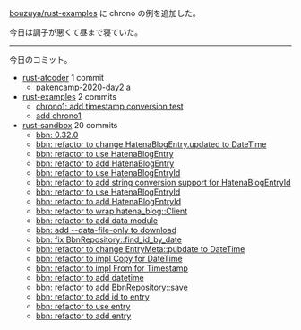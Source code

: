 [bouzuya/rust-examples] に chrono の例を追加した。

今日は調子が悪くて昼まで寝ていた。

---

今日のコミット。

- [rust-atcoder](https://github.com/bouzuya/rust-atcoder) 1 commit
  - [pakencamp-2020-day2 a](https://github.com/bouzuya/rust-atcoder/commit/4d8c7b9c3c35ae41745cfe81861770e7c96babfd)
- [rust-examples](https://github.com/bouzuya/rust-examples) 2 commits
  - [chrono1: add timestamp conversion test](https://github.com/bouzuya/rust-examples/commit/6f43c9b337a855f26e67e511d45118928b8ed6d0)
  - [add chrono1](https://github.com/bouzuya/rust-examples/commit/cc6e8c7b3949a28e63f7545f380d0f0493cb11e0)
- [rust-sandbox](https://github.com/bouzuya/rust-sandbox) 20 commits
  - [bbn: 0.32.0](https://github.com/bouzuya/rust-sandbox/commit/48cf9dbce11dec0ec80c3ceff2243fac0a3287ad)
  - [bbn: refactor to change HatenaBlogEntry.updated to DateTime](https://github.com/bouzuya/rust-sandbox/commit/5d5d4568f735f783be538da9f66e3c3ddb941949)
  - [bbn: refactor to use HatenaBlogEntry](https://github.com/bouzuya/rust-sandbox/commit/f390b7f94669c6c2ddae73c6cd9de164ad59f058)
  - [bbn: refactor to add HatenaBlogEntry](https://github.com/bouzuya/rust-sandbox/commit/a7e9169bb5ab999604099141e1574e440350e891)
  - [bbn: refactor to use HatenaBlogEntryId](https://github.com/bouzuya/rust-sandbox/commit/ddc8e6505109f6afbdd19b8ea1ff12344ab283af)
  - [bbn: refactor to add string conversion support for HatenaBlogEntryId](https://github.com/bouzuya/rust-sandbox/commit/12631e2c9152a1c95102f1f2b3a96de0d5879544)
  - [bbn: refactor to use HatenaBlogEntryId](https://github.com/bouzuya/rust-sandbox/commit/a27ebad3f376c461d7a50c46590067b8fd4afad1)
  - [bbn: refactor to add HatenaBlogEntryId](https://github.com/bouzuya/rust-sandbox/commit/49d911338540bbe56b1692f847d9114123115e49)
  - [bbn: refactor to wrap hatena_blog::Client](https://github.com/bouzuya/rust-sandbox/commit/0bdaeef6f69c32f20ec9a2e2dbf3dd1474dacc00)
  - [bbn: refactor to add data module](https://github.com/bouzuya/rust-sandbox/commit/53235c58ec23620c312faa58c62d75fe095dcb03)
  - [bbn: add --data-file-only to download](https://github.com/bouzuya/rust-sandbox/commit/228dc7c7e99d2c5a9d48724e88d67c06475ba6c0)
  - [bbn: fix BbnRepository::find_id_by_date](https://github.com/bouzuya/rust-sandbox/commit/f03829d02a8284ea8105efc0a2f6183258fd8e67)
  - [bbn: refactor to change EntryMeta::pubdate to DateTime](https://github.com/bouzuya/rust-sandbox/commit/19a9ce50ed823a182fb113edb7c0af30c3c21245)
  - [bbn: refactor to impl Copy for DateTime](https://github.com/bouzuya/rust-sandbox/commit/8a4f199403c6745641760e311dc26684c0fd4483)
  - [bbn: refactor to impl From<DateTime> for Timestamp](https://github.com/bouzuya/rust-sandbox/commit/8b903cf96d8575f533a41efece565007fd131f07)
  - [bbn: refactor to add datetime](https://github.com/bouzuya/rust-sandbox/commit/c3f5f245f091a02b4c99317227beb5d042674672)
  - [bbn: refactor to add BbnRepository::save](https://github.com/bouzuya/rust-sandbox/commit/509d4813eac7310a27c2a48edaca2162242b18d4)
  - [bbn: refactor to add id to entry](https://github.com/bouzuya/rust-sandbox/commit/f4874588c4c9eac6f7c29b05c1e9671a3cac9834)
  - [bbn: refactor to use entry](https://github.com/bouzuya/rust-sandbox/commit/9b52f1e343e738e299ed454802ea7645368d64d3)
  - [bbn: refactor to add entry](https://github.com/bouzuya/rust-sandbox/commit/a3d6510cabcd35f76daf926f03cfbc903ba79391)

[bouzuya/rust-examples]: https://github.com/bouzuya/rust-examples
